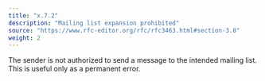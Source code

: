 ```yaml
---
title: "x.7.2"
description: "Mailing list expansion prohibited"
source: "https://www.rfc-editor.org/rfc/rfc3463.html#section-3.8"
weight: 2
---
```


The sender is not authorized to send a message to the intended mailing list.
This is useful only as a permanent error.
